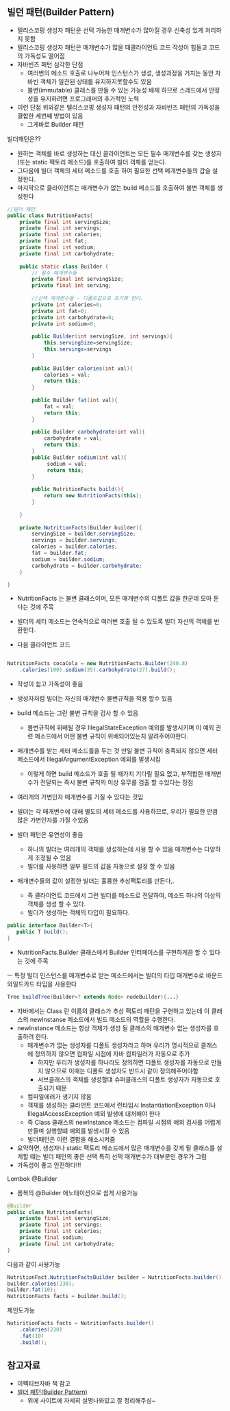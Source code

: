 ## 빌던 패턴(Builder Pattern)
- 텔리스코핑 생성자 패턴운 선택 가능한 매개변수가 많아질 경우 신축성 있게 처리하지 못함
- 텔리스코핑 생성자 패턴은 매개변수가 많을 때클라이언트 코드 작성이 힘들고 코드의 가독성도 떨어짐
- 자바빈즈 패턴 심각한 단점
    - 여러번의 메소드 호출로 나누어져 인스턴스가 생성, 생성과정을 거치는 동안 자바빈 객체가 일관된 상태를 유지하지못할수도 있음
    - 불변(immutable) 클래스를 만들 수 있는 가능성 배제 하므로 스레드에서 안정성을 유지하려면 프로그래머의 추가적인 노력
- 이런 단점 위와같은 텔리스코핑 생성자 패턴의 안전성과 자바빈즈 패턴의 가독성을 결합한 세번째 방법이 있음
    - 그게바로 Builder 패턴
    
빌더패턴은??
- 원하는 객체를 바로 생성하는 대신 클라이언트는 모든 필수 매개변수를 갖는 생성자 (또는 static 팩토리 메소드)를 호출하여  빌더 객체를 얻는다.
- 그다음에 빌더 객체의 세터 메소드를 호출 하여 필요한 선택 메개변수들의 갑슬 설정한다.
- 마지막으로 클라이언트는 매개변수가 없는 build 메소드를 호출하여 불변 객체를 생성한다
   
~~~java
//빌더 패턴
public class NutritionFacts{
    private final int servingSize;
    private final int servings;
    private final int calories;
    private final int fat;
    private final int sodium;
    private final int carbohydrate;
    
    public static class Builder {
        // 필수 매개변수들
        private final int servingSize;
        private final int serving;
        
        //선택 매개변수들 - 디폴트값으로 초기화 한다.
        private int calories=0;
        private int fat=0;
        private int carbohydrate=0;
        private int sodium=0;
        
        public Builder(int servingSize, int servings){
            this.servingSize=servingSize;
            this.servings=servings
        }
        
        public Builder calories(int val){
            calories = val;
            return this;
        }
        
        public Builder fat(int val){
            fat = val;
            return this;
        }
        
        public Builder carbohydrate(int val){
            carbohydrate = val;
            return this;
        }
        public Builder sodium(int val){
             sodium = val;
             return this;
        }
        
        public NutritionFacts build(){
            return new NutritionFacts(this);
        }
    
    }
    
    private NutritionFacts(Builder builder){
        servingSize = builder.servingSize;
        servings = builder.servings;
        calories = builder.calories;
        fat = builder.fat;
        sodium = builder.sodium;
        carbohydrate = builder.carbohydrate;
    }

}
~~~
- NutritionFacts 는 불변 클래스이며, 모든 매개변수의 디폴트 값을 한군데 모아 둔다는 것에 주목
- 빌더의 세터 메소드는 연속적으로 여러번 호출 될 수 있도록 빌더 자신의 객체를 반환한다.

- 다음 클라이언트 코드
~~~java

NutritionFacts cocaCola = new NutritionFacts.Builder(240.8)
    .calories(100).sodium(35).carbohydrate(27).build();
~~~
- 작성이 쉽고 가독성이 좋음
- 생성자처럼 빌더는 자신의 매개변수 불변규칙을 적용 할수 있음
- build 메소드는 그런 불변 규칙을 검사 할 수 있음 
    - 불변규칙에 위배될 경우 IllegalStateException 예외를 발생시키며 이 예외 관련 메소드에서 어떤 불변 규칙이 위배되어있는지 알려주어야한다.
- 매개변수를 받는 세터 메소드를을 두는 것 만일 불변 규칙이 충족되지 않으면 세터메소드에서 IllegalArgumentException 예외를 발생시킴
    - 이렇게 하면 build 메소드가 호출 될 때가지 기다릴 필요 없고, 부적합한 매개변수가 전달되는 즉시 불변 규칙의 이상 유무를 검출 할 수있다는 장점
 - 여러개의 가변인자 매개변수를 가질 수 있다는 것임
 - 빌더는 각 매개변수에 대해 별도의 세터 메소드를 사용하므로, 우리가 필요한 만큼 많은 가변인자를 가질 수있음 
 - 빌더 패턴은 유연성이 좋음
    - 하나의 빌더는 여러개의 객체를 생성하는데 사용 할 수 있음 매개변수는 다양하게 조정될 수 있음
    - 빌더를 사용하면 일부 필드의 값을 자동으로 설정 할 수 있음 
    
- 매개변수들의 값이 설정한 빌더는 훌륭한 추상팩토리를 만든다,.
    - 즉 클라이언트 코드에서 그런 빌더를 메소드로 전달하여, 메소드 하나의 이상의 객체를 생성 할 수 있다.
    - 빌더가 생성하는 객체의 타입이 필요하다.
 
 ~~~java
 public interface Builder<T>{
    public T build();
 }
 ~~~
 - NutritionFacts.Builder 클래스에서 Builder<NutritionFacts> 인터페이스를 구현하게끔 할 수 있다는 것에 주목
 
 ㅡ 특정 빌더 인스턴스를 매개변수로 받는 메소드에서는 빌더의 타입 매개변수로 바운드 와일드카드 타입을 사용한다
 ~~~java
 Tree buildTree(Builder<? extends Node> nodeBuilder){...}
 ~~~
 
 - 자바에서는 Class 란 이름의 클래스가 추상 팩토리 패턴을 구현하고 있는데 이 클래스의 newInstanse 메소드에서 빌드 메소드의 역할을 수행한다.
 - newInstance 메소드는 항상 객체가 생성 될 클래스의 매개변수 없는 생성자를 호출하려 한다.
    - 매개변수가 없는 생성자를 디폴트 생성자라고 하며 우리가 명시적으로 클래스에 정의하지 않으면 컴파일 시점에 자바 컴파일러가 자동으로 추가
        - 하지만 우리가 생성자를 하나라도 정의하면 디폴트 생성자를 자동으로 만들지 않으므로 이때는 디폴트 생성자도 반드시 같이 정의해주어야함
        - 서브클래스의 객체를 생성할댸 슈퍼클래스의 디폴트 생성자가 자동으로 호출되기 때문
    - 컴파일에러가 생기지 않음 
    - 객체를 생성하는 클라언트 코드에서 런타임시 InstantiationException 이나 IllegalAccessException 예외 발생에 대처해야 한다       
    - 즉 Class 클래스의 newInstance 메소드는 컴파일 시점의 예외 검사를 어렵게 만들며 실행할떄 예외를 발생시킬 수 있음
    - 빌더패턴은 이런 결함을 해소시켜줌
- 요약하면, 생성자나 static 팩토리 메소드에서 많은 매개변수를 갖게 될 클래스를 설계할 떄는 빌더 패턴의 좋은 선택 특히 선택 매개변수가 대부분인 경우가 그럼
- 가독성이 좋고 안전하다!!!
    

Lombok @Builder
- 롬복의 @Builder 애노테이션으로 쉽게 사용가능
~~~java
@Builder
public class NutritionFacts{
    private final int servingSize;
    private final int servings;
    private final int calories;
    private final sodium;
    private final int carbohydrate;
}
~~~

다음과 같이 사용가능
~~~java
NutritionFact.NutritionFactsBuilder builder = NutritionFacts.builder();
builder.calories(230);
builder.fat(10);
NutritionFacts facts = builder.build();
~~~

체인도가능
~~~java
NutiritionFacts facts = NutritionFacts.builder()
    .calories(230)
    .fat(10)
    .build();
~~~




## 참고자료
- 이펙티브자바 책 참고 
- [빌더 패턴(Builder Pattern)](https://johngrib.github.io/wiki/builder-pattern/#effective-java%EC%9D%98-%EB%B9%8C%EB%8D%94-%ED%8C%A8%ED%84%B4)
    - 위에 사이트에 자세히 설명나와있고 잘 정리해주심~